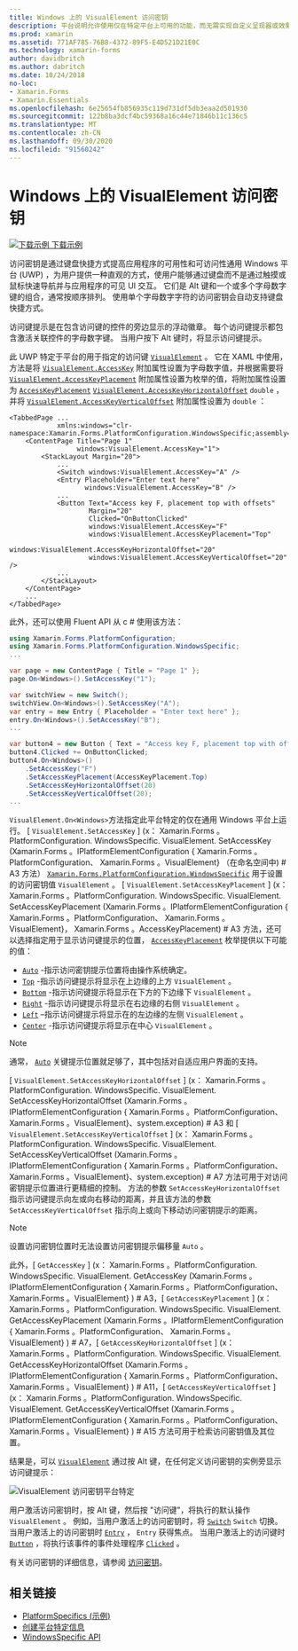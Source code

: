 ```yaml
---
title: Windows 上的 VisualElement 访问密钥
description: 平台说明允许使用仅在特定平台上可用的功能，而无需实现自定义呈现器或效果。 本文介绍如何使用特定于 Windows 平台的来指定 VisualElement 的访问密钥。
ms.prod: xamarin
ms.assetid: 771AF785-76B8-4372-89F5-E4D521D21E0C
ms.technology: xamarin-forms
author: davidbritch
ms.author: dabritch
ms.date: 10/24/2018
no-loc:
- Xamarin.Forms
- Xamarin.Essentials
ms.openlocfilehash: 6e25654fb856935c119d731df5db3eaa2d501930
ms.sourcegitcommit: 122b8ba3dcf4bc59368a16c44e71846b11c136c5
ms.translationtype: MT
ms.contentlocale: zh-CN
ms.lasthandoff: 09/30/2020
ms.locfileid: "91560242"
---
```

# <a name="visualelement-access-keys-on-windows"></a>Windows 上的 VisualElement 访问密钥

[![下载示例](~/media/shared/download.png) 下载示例](https://docs.microsoft.com/samples/xamarin/xamarin-forms-samples/userinterface-platformspecifics)

访问密钥是通过键盘快捷方式提高应用程序的可用性和可访问性通用 Windows 平台 (UWP) ，为用户提供一种直观的方式，使用户能够通过键盘而不是通过触摸或鼠标快速导航并与应用程序的可见 UI 交互。 它们是 Alt 键和一个或多个字母数字键的组合，通常按顺序排列。 使用单个字母数字字符的访问密钥会自动支持键盘快捷方式。

访问键提示是在包含访问键的控件的旁边显示的浮动徽章。 每个访问键提示都包含激活关联控件的字母数字键。 当用户按下 Alt 键时，将显示访问键提示。

此 UWP 特定于平台的用于指定的访问键 [`VisualElement`](xref:Xamarin.Forms.VisualElement) 。 它在 XAML 中使用，方法是将 [`VisualElement.AccessKey`](xref:Xamarin.Forms.PlatformConfiguration.WindowsSpecific.VisualElement.AccessKeyProperty) 附加属性设置为字母数字值，并根据需要将 [`VisualElement.AccessKeyPlacement`](xref:Xamarin.Forms.PlatformConfiguration.WindowsSpecific.VisualElement.AccessKeyPlacementProperty) 附加属性设置为枚举的值，将附加属性设置为 [`AccessKeyPlacement`](xref:Xamarin.Forms.AccessKeyPlacement) [`VisualElement.AccessKeyHorizontalOffset`](xref:Xamarin.Forms.PlatformConfiguration.WindowsSpecific.VisualElement.AccessKeyHorizontalOffsetProperty) `double` ，并将 [`VisualElement.AccessKeyVerticalOffset`](xref:Xamarin.Forms.PlatformConfiguration.WindowsSpecific.VisualElement.AccessKeyVerticalOffsetProperty) 附加属性设置为 `double` ：

```xaml
<TabbedPage ...
            xmlns:windows="clr-namespace:Xamarin.Forms.PlatformConfiguration.WindowsSpecific;assembly=Xamarin.Forms.Core">
    <ContentPage Title="Page 1"
                 windows:VisualElement.AccessKey="1">
        <StackLayout Margin="20">
            ...
            <Switch windows:VisualElement.AccessKey="A" />
            <Entry Placeholder="Enter text here"
                   windows:VisualElement.AccessKey="B" />
            ...
            <Button Text="Access key F, placement top with offsets"
                    Margin="20"
                    Clicked="OnButtonClicked"
                    windows:VisualElement.AccessKey="F"
                    windows:VisualElement.AccessKeyPlacement="Top"
                    windows:VisualElement.AccessKeyHorizontalOffset="20"
                    windows:VisualElement.AccessKeyVerticalOffset="20" />
            ...
        </StackLayout>
    </ContentPage>
    ...
</TabbedPage>
```

此外，还可以使用 Fluent API 从 c # 使用该方法：

```csharp
using Xamarin.Forms.PlatformConfiguration;
using Xamarin.Forms.PlatformConfiguration.WindowsSpecific;
...

var page = new ContentPage { Title = "Page 1" };
page.On<Windows>().SetAccessKey("1");

var switchView = new Switch();
switchView.On<Windows>().SetAccessKey("A");
var entry = new Entry { Placeholder = "Enter text here" };
entry.On<Windows>().SetAccessKey("B");
...

var button4 = new Button { Text = "Access key F, placement top with offsets", Margin = new Thickness(20) };
button4.Clicked += OnButtonClicked;
button4.On<Windows>()
    .SetAccessKey("F")
    .SetAccessKeyPlacement(AccessKeyPlacement.Top)
    .SetAccessKeyHorizontalOffset(20)
    .SetAccessKeyVerticalOffset(20);
...
```

`VisualElement.On<Windows>`方法指定此平台特定的仅在通用 Windows 平台上运行。 [ `VisualElement.SetAccessKey` ] (x： Xamarin.Forms 。PlatformConfiguration. WindowsSpecific. VisualElement. SetAccessKey (Xamarin.Forms 。IPlatformElementConfiguration { Xamarin.Forms 。PlatformConfiguration、 Xamarin.Forms 。VisualElement} （在命名空间中) # A3 方法） [`Xamarin.Forms.PlatformConfiguration.WindowsSpecific`](xref:Xamarin.Forms.PlatformConfiguration.WindowsSpecific) 用于设置的访问密钥值 `VisualElement` 。 [ `VisualElement.SetAccessKeyPlacement` ] (x： Xamarin.Forms 。PlatformConfiguration. WindowsSpecific. VisualElement. SetAccessKeyPlacement (Xamarin.Forms 。IPlatformElementConfiguration { Xamarin.Forms 。PlatformConfiguration、 Xamarin.Forms 。VisualElement}， Xamarin.Forms 。AccessKeyPlacement) # A3 方法，还可以选择指定用于显示访问键提示的位置， [`AccessKeyPlacement`](xref:Xamarin.Forms.AccessKeyPlacement) 枚举提供以下可能的值：

- [`Auto`](xref:Xamarin.Forms.AccessKeyPlacement.Auto) -指示访问密钥提示位置将由操作系统确定。
- [`Top`](xref:Xamarin.Forms.AccessKeyPlacement.Top) -指示访问键提示将显示在上边缘的上方 `VisualElement` 。
- [`Bottom`](xref:Xamarin.Forms.AccessKeyPlacement.Bottom) -指示访问键提示将显示在下方的下边缘下 `VisualElement` 。
- [`Right`](xref:Xamarin.Forms.AccessKeyPlacement.Right) -指示访问键提示将显示在右边缘的右侧 `VisualElement` 。
- [`Left`](xref:Xamarin.Forms.AccessKeyPlacement.Left) –指示访问键提示将显示在的左边缘的左侧 `VisualElement` 。
- [`Center`](xref:Xamarin.Forms.AccessKeyPlacement.Center) -指示访问键提示将显示在中心 `VisualElement` 。

> [!NOTE]
> 通常， [`Auto`](xref:Xamarin.Forms.AccessKeyPlacement.Auto) 关键提示位置就足够了，其中包括对自适应用户界面的支持。

[ `VisualElement.SetAccessKeyHorizontalOffset` ] (x： Xamarin.Forms 。PlatformConfiguration. WindowsSpecific. VisualElement. SetAccessKeyHorizontalOffset (Xamarin.Forms 。IPlatformElementConfiguration { Xamarin.Forms 。PlatformConfiguration、 Xamarin.Forms 。VisualElement}、system.exception) # A3 和 [ `VisualElement.SetAccessKeyVerticalOffset` ] (x： Xamarin.Forms 。PlatformConfiguration. WindowsSpecific. VisualElement. SetAccessKeyVerticalOffset (Xamarin.Forms 。IPlatformElementConfiguration { Xamarin.Forms 。PlatformConfiguration、 Xamarin.Forms 。VisualElement}、system.exception) # A7 方法可用于对访问密钥提示位置进行更精细的控制。 方法的参数 `SetAccessKeyHorizontalOffset` 指示访问键提示向左或向右移动的距离，并且该方法的参数 `SetAccessKeyVerticalOffset` 指示向上或向下移动访问密钥提示的距离。

>[!NOTE]
> 设置访问密钥位置时无法设置访问密钥提示偏移量 `Auto` 。

此外，[ `GetAccessKey` ] (x： Xamarin.Forms 。PlatformConfiguration. WindowsSpecific. VisualElement. GetAccessKey (Xamarin.Forms 。IPlatformElementConfiguration { Xamarin.Forms 。PlatformConfiguration、 Xamarin.Forms 。VisualElement} ) # A3，[ `GetAccessKeyPlacement` ] (x： Xamarin.Forms 。PlatformConfiguration. WindowsSpecific. VisualElement. GetAccessKeyPlacement (Xamarin.Forms 。IPlatformElementConfiguration { Xamarin.Forms 。PlatformConfiguration、 Xamarin.Forms 。VisualElement} ) # A7，[ `GetAccessKeyHorizontalOffset` ] (x： Xamarin.Forms 。PlatformConfiguration. WindowsSpecific. VisualElement. GetAccessKeyHorizontalOffset (Xamarin.Forms 。IPlatformElementConfiguration { Xamarin.Forms 。PlatformConfiguration、 Xamarin.Forms 。VisualElement} ) # A11，[ `GetAccessKeyVerticalOffset` ] (x： Xamarin.Forms 。PlatformConfiguration. WindowsSpecific. VisualElement. GetAccessKeyVerticalOffset (Xamarin.Forms 。IPlatformElementConfiguration { Xamarin.Forms 。PlatformConfiguration、 Xamarin.Forms 。VisualElement} ) # A15 方法可用于检索访问密钥值及其位置。

结果是，可以 [`VisualElement`](xref:Xamarin.Forms.VisualElement) 通过按 Alt 键，在任何定义访问密钥的实例旁显示访问键提示：

![VisualElement 访问密钥平台特定](visualelement-access-keys-images/visualelement-accesskeys.png "VisualElement 访问密钥平台特定")

用户激活访问密钥时，按 Alt 键，然后按 "访问键"，将执行的默认操作 `VisualElement` 。 例如，当用户激活上的访问密钥时，将 [`Switch`](xref:Xamarin.Forms.Switch) `Switch` 切换。 当用户激活上的访问密钥时 [`Entry`](xref:Xamarin.Forms.Entry) ， `Entry` 获得焦点。 当用户激活上的访问键时 [`Button`](xref:Xamarin.Forms.Button) ，将执行该事件的事件处理程序 [`Clicked`](xref:Xamarin.Forms.Button.Clicked) 。

有关访问密钥的详细信息，请参阅 [访问密钥](/windows/uwp/design/input/access-keys#key-tip-positioning)。

## <a name="related-links"></a>相关链接

- [PlatformSpecifics (示例) ](/samples/xamarin/xamarin-forms-samples/userinterface-platformspecifics)
- [创建平台特定信息](~/xamarin-forms/platform/platform-specifics/index.md#creating-platform-specifics)
- [WindowsSpecific API](xref:Xamarin.Forms.PlatformConfiguration.WindowsSpecific)